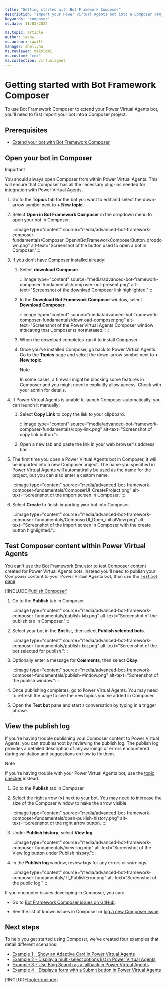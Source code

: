 ```yaml
---
title: "Getting started with Bot Framework Composer"
description: "Import your Power Virtual Agents bot into a Composer project to extend your bot's capabilities."
keywords: "composer"
ms.date: 11/03/2022

ms.topic: article
author: iaanw
ms.author: iawilt
manager: shellyha
ms.reviewer: makolomi
ms.custom: "cex"
ms.collection: virtualagent
---
```


# Getting started with Bot Framework Composer

To use Bot Framework Composer to extend your Power Virtual Agents bot, you'll need to first import your bot into a Composer project.

## Prerequisites

- [Extend your bot with Bot Framework Composer](advanced-bot-framework-composer.md)

## Open your bot in Composer

> [!IMPORTANT]
> You should always open Composer from within Power Virtual Agents. This will ensure that Composer has all the necessary plug-ins needed for integration with Power Virtual Agents.

1. Go to the **Topics** tab for the bot you want to edit and select the down-arrow symbol next to **+ New topic**.

1. Select **Open in Bot Framework Composer** in the dropdown menu to open your bot in Composer.

    :::image type="content" source="media/advanced-bot-framework-composer-fundamentals/Composer_OpeninBotFrameworkComposerButton_dropdown.png" alt-text="Screenshot of the button used to open a bot in Composer.":::

1. If you don't have Composer installed already:

    1. Select **download Composer**.

        :::image type="content" source="media/advanced-bot-framework-composer-fundamentals/composer-not-present.png" alt-text="Screenshot of the download Composer link highlighted.":::

    1. In the **Download Bot Framework Composer** window, select **Download Composer**.

        :::image type="content" source="media/advanced-bot-framework-composer-fundamentals/download-composer.png" alt-text="Screenshot of the Power Virtual Agents Composer window indicating that Composer is not installed.":::

    1. When the download completes, run it to install Composer.

    1. Once you've installed Composer, go back to Power Virtual Agents. Go to the **Topics** page and select the down-arrow symbol next to **+ New topic**.

        > [!NOTE]
        > In some cases, a firewall might be blocking some features in Composer and you might need to explicitly allow access. Check with your admin for details.

1. If Power Virtual Agents is unable to launch Composer automatically, you can launch it manually:

    1. Select **Copy Link** to copy the link to your clipboard.

        :::image type="content" source="media/advanced-bot-framework-composer-fundamentals/copy-link.png" alt-text="Screenshot of copy link button.":::

    1. Open a new tab and paste the link in your web browser's address bar.

1. The first time you open a Power Virtual Agents bot in Composer, it will be imported into a new Composer project. The name you specified in Power Virtual Agents will automatically be used as the name for the project, but you can also enter a custom name.

    :::image type="content" source="media/advanced-bot-framework-composer-fundamentals/ComposerUI_CreateProject.png" alt-text="Screenshot of the import screen in Composer.":::

1. Select **Create** to finish importing your bot into Composer.

    :::image type="content" source="media/advanced-bot-framework-composer-fundamentals/ComposerUI_Open_initialView.png" alt-text="Screenshot of the import screen in Composer with the create button highlighted.":::

## Test Composer content within Power Virtual Agents

You can't use the Bot Framework Emulator to test Composer content created for Power Virtual Agents bots. Instead you'll need to publish your Composer content to your Power Virtual Agents bot, then use the [Test bot pane](authoring-test-bot.md).

[!INCLUDE [Publish Composer](includes/composer-publish-note.md)]

1. Go to the **Publish** tab in Composer.

    :::image type="content" source="media/advanced-bot-framework-composer-fundamentals/publish-tab.png" alt-text="Screenshot of the publish tab in Composer.":::

1. Select your bot in the **Bot** list, then select **Publish selected bots**.

    :::image type="content" source="media/advanced-bot-framework-composer-fundamentals/publish-bot.png" alt-text="Screenshot of the bot selected for publish.":::

1. Optionally enter a message for **Comments**, then select **Okay**.

    :::image type="content" source="media/advanced-bot-framework-composer-fundamentals/publish-window.png" alt-text="Screenshot of the publish window.":::

1. Once publishing completes, go to Power Virtual Agents. You may need to refresh the page to see the new topics you've added in Composer.

1. Open the **Test bot** pane and start a conversation by typing in a trigger phrase.

## View the publish log

If you're having trouble publishing your Composer content to Power Virtual Agents, you can troubleshoot by reviewing the publish log. The publish log provides a detailed description of any warnings or errors encountered during validation and suggestions on how to fix them.

> [!NOTE]
> If you're having trouble with your Power Virtual Agents bot, use the [topic checker](authoring-topic-management.md#topic-errors) instead.

1. Go to the **Publish** tab in Composer.

1. Select the right arrow (**>**) next to your bot. You may need to increase the size of the Composer window to make the arrow visible.

    :::image type="content" source="media/advanced-bot-framework-composer-fundamentals/open-publish-history.png" alt-text="Screenshot of the right arrow button.":::

1. Under **Publish history**, select **View log**.

   :::image type="content" source="media/advanced-bot-framework-composer-fundamentals/view-log.png" alt-text="Screenshot of the View log button under Publish history.":::

1. In the **Publish log** window, review logs for any errors or warnings.

    :::image type="content" source="media/advanced-bot-framework-composer-fundamentals/Tl_PublishError.png" alt-text="Screenshot of the public log.":::

If you encounter issues developing in Composer, you can:

- Go to [Bot Framework Composer issues on GitHub](https://github.com/microsoft/BotFramework-Composer/issues).

- See the list of known issues in Composer or [log a new Composer issue](https://github.com/microsoft/BotFramework-Composer/issues/new/choose).

## Next steps

To help you get started using Composer, we've created four examples that detail different scenarios:

- [Example 1 - Show an Adaptive Card in Power Virtual Agents](advanced-bot-framework-composer-example1.md)
- [Example 2 - Display a multi-select options list in Power Virtual Agents](advanced-bot-framework-composer-example2.md)
- [Example 3 - Use Bing Search as a fallback in Power Virtual Agents](advanced-bot-framework-composer-example3.md)
- [Example 4 - Display a form with a Submit button in Power Virtual Agents](advanced-bot-framework-composer-example4.md)

[!INCLUDE[footer-include](includes/footer-banner.md)]
